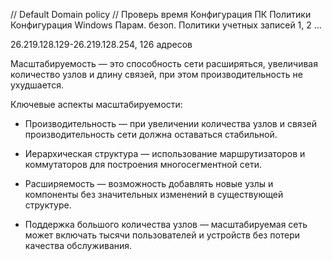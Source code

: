 // Default Domain policy
// Проверь время
Конфигурация ПК
    Политики
        Конфигурация Windows
            Парам. безоп.
                Политики учетных записей
                    1, 2
                    ...


26.219.128.129-26.219.128.254, 126 адресов


Масштабируемость — это способность сети расширяться, увеличивая количество узлов и длину связей, при этом производительность не ухудшается. 

Ключевые аспекты масштабируемости:

- Производительность — при увеличении количества узлов и связей производительность сети должна оставаться стабильной.

- Иерархическая структура — использование маршрутизаторов и коммутаторов для построения многосегментной сети.

- Расширяемость — возможность добавлять новые узлы и компоненты без значительных изменений в существующей структуре.

- Поддержка большого количества узлов — масштабируемая сеть может включать тысячи пользователей и устройств без потери качества обслуживания.
